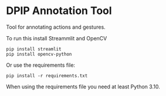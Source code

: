 # DPIP Annotation Tool

Tool for annotating actions and gestures.

To run this install Streammlit and OpenCV

```shell
pip install streamlit
pip install opencv-python
```

Or use the requirements file:

```shell
pip install -r requirements.txt
```

When using the requirements file you need at least Python 3.10.
